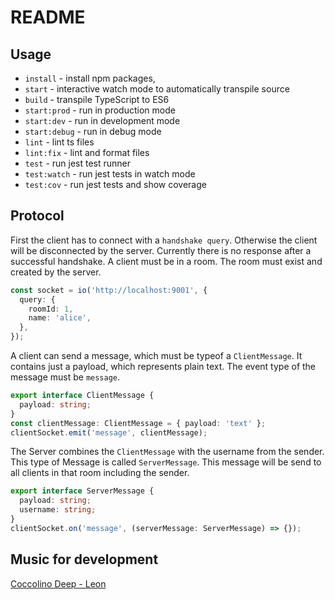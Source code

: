 # README

## Usage

- `install` - install npm packages,
- `start` - interactive watch mode to automatically transpile source
- `build` - transpile TypeScript to ES6
- `start:prod` - run in production mode
- `start:dev` - run in development mode
- `start:debug` - run in debug mode
- `lint` - lint ts files
- `lint:fix` - lint and format files
- `test` - run jest test runner
- `test:watch` - run jest tests in watch mode
- `test:cov` - run jest tests and show coverage

## Protocol

First the client has to connect with a `handshake query`. Otherwise the client will be disconnected by the server. Currently there is no response after a successful handshake. A client must be in a room. The room must exist and created by the server.

```typescript
const socket = io('http://localhost:9001', {
  query: {
    roomId: 1,
    name: 'alice',
  },
});
```

A client can send a message, which must be typeof a `ClientMessage`. It contains just a payload, which represents plain text. The event type of the message must be `message`.

```typescript
export interface ClientMessage {
  payload: string;
}
const clientMessage: ClientMessage = { payload: 'text' };
clientSocket.emit('message', clientMessage);
```

The Server combines the `ClientMessage` with the username from the sender. This type of Message is called `ServerMessage`. This message will be send to all clients in that room including the sender.

```typescript
export interface ServerMessage {
  payload: string;
  username: string;
}
clientSocket.on('message', (serverMessage: ServerMessage) => {});
```

## Music for development

[Coccolino Deep - Leon](https://www.youtube.com/watch?v=KWUVTxkl5rI)
